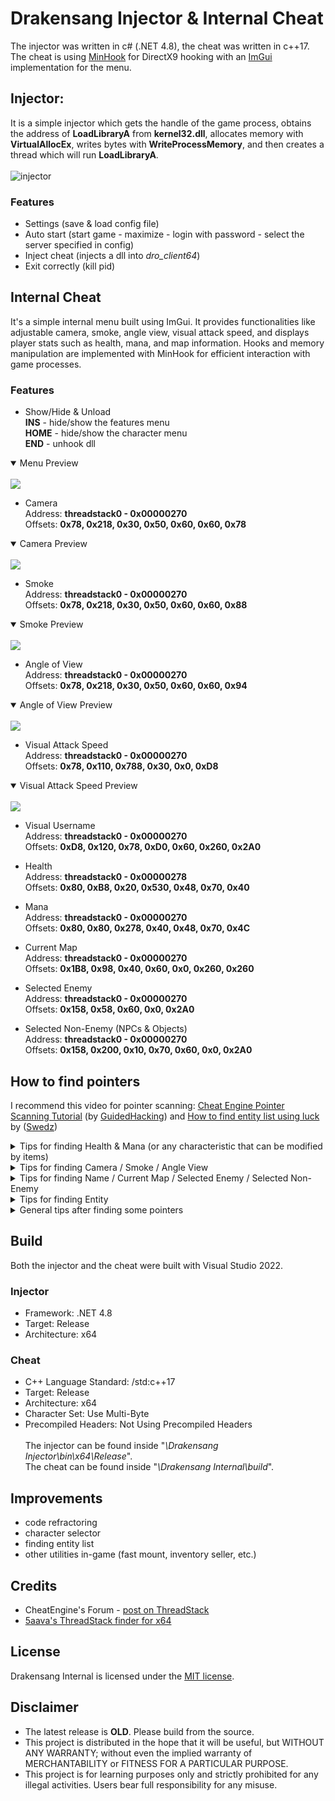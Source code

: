 # Drakensang Injector & Internal Cheat

The injector was written in c# (.NET 4.8), the cheat was written in c++17. The cheat is using [MinHook](https://github.com/TsudaKageyu/minhook) for DirectX9 hooking with an [ImGui](https://github.com/ocornut/imgui) implementation for the menu.

## Injector:
It is a simple injector which gets the handle of the game process, obtains the address of **LoadLibraryA** from **kernel32.dll**, allocates memory with **VirtualAllocEx**, writes bytes with **WriteProcessMemory**, and then creates a thread which will run **LoadLibraryA**.<br><br>
![injector](https://raw.githubusercontent.com/N3agu/Drakensang-Internal/main/images/injector.png)

### Features
- Settings (save & load config file)
- Auto start (start game - maximize - login with password - select the server specified in config)
- Inject cheat (injects a dll into *dro_client64*)
- Exit correctly (kill pid)

## Internal Cheat
It's a simple internal menu built using ImGui. It provides functionalities like adjustable camera, smoke, angle view, visual attack speed, and displays player stats such as health, mana, and map information. Hooks and memory manipulation are implemented with MinHook for efficient interaction with game processes.

### Features
- Show/Hide & Unload<br>
**INS** - hide/show the features menu<br>
**HOME** - hide/show the character menu<br>
**END** - unhook dll
<details open>
<summary>Menu Preview</summary>
<br>
<img src="https://raw.githubusercontent.com/N3agu/Drakensang-Internal/main/images/menu.png">
</details>

- Camera<br>
Address: **threadstack0 - 0x00000270**<br>
Offsets: **0x78, 0x218, 0x30, 0x50, 0x60, 0x60, 0x78**
<details open>
<summary>Camera Preview</summary>
<br>
<img src="https://raw.githubusercontent.com/N3agu/Drakensang-Internal/main/images/camera.png">
</details>

- Smoke<br>
Address: **threadstack0 - 0x00000270**<br>
Offsets: **0x78, 0x218, 0x30, 0x50, 0x60, 0x60, 0x88**
<details open>
<summary>Smoke Preview</summary>
<br>
<img src="https://raw.githubusercontent.com/N3agu/Drakensang-Internal/main/images/smoke.png">
</details>

- Angle of View<br>
Address: **threadstack0 - 0x00000270**<br>
Offsets: **0x78, 0x218, 0x30, 0x50, 0x60, 0x60, 0x94**
<details open>
<summary>Angle of View Preview</summary>
<br>
<img src="https://raw.githubusercontent.com/N3agu/Drakensang-Internal/main/images/angle.png">
</details>

- Visual Attack Speed<br>
Address: **threadstack0 - 0x00000270**<br>
Offsets: **0x78, 0x110, 0x788, 0x30, 0x0, 0xD8**
<details open>
<summary>Visual Attack Speed Preview</summary>
<br>
<img src="https://raw.githubusercontent.com/N3agu/Drakensang-Internal/main/images/attackspeed.gif">
</details>

- Visual Username<br>
Address: **threadstack0 - 0x00000270**<br>
Offsets: **0xD8, 0x120, 0x78, 0xD0, 0x60, 0x260, 0x2A0**

- Health<br>
Address: **threadstack0 - 0x00000278**<br>
Offsets: **0x80, 0xB8, 0x20, 0x530, 0x48, 0x70, 0x40**

- Mana<br>
Address: **threadstack0 - 0x00000270**<br>
Offsets: **0x80, 0x80, 0x278, 0x40, 0x48, 0x70, 0x4C**

- Current Map<br>
Address: **threadstack0 - 0x00000270**<br>
Offsets: **0x1B8, 0x98, 0x40, 0x60, 0x0, 0x260, 0x260**

- Selected Enemy<br>
Address: **threadstack0 - 0x00000270**<br>
Offsets: **0x158, 0x58, 0x60, 0x0, 0x2A0**

- Selected Non-Enemy (NPCs & Objects)<br>
Address: **threadstack0 - 0x00000270**<br>
Offsets: **0x158, 0x200, 0x10, 0x70, 0x60, 0x0, 0x2A0**

## How to find pointers
I recommend this video for pointer scanning: [Cheat Engine Pointer Scanning Tutorial](https://www.youtube.com/watch?v=rBe8Atevd-4) (by [GuidedHacking](https://www.youtube.com/@GuidedHacking)) and [How to find entity list using luck](https://www.youtube.com/watch?v=xefIcQXmw8g) by ([Swedz](https://www.youtube.com/@SwedishTwat))<br/>

<details>
<summary>Tips for finding Health & Mana (or any characteristic that can be modified by items)</summary>
1.  In the game, hover your mouse over the mana or health bar (or open the character statistics). Search for the displayed value in CE as a 4-byte integer.<br/>
2.  Unequip an item that affects your mana or health. Search for the new, reduced value in CE.<br/>
3.  Re-equip the item. Search for the new, increased value.<br/>
4.  Repeat steps 3 and 4 until you have a small number of potential addresses remaining.<br/>
5.  Add all remaining addresses to the address list in CE.<br/>
6.  Try editing the values in the list. One or two of these addresses will likely be related to the UI display and should be ignored. Do not perform pointer scans on these UI-related addresses.<br/>
</details>
<details>
<summary>Tips for finding Camera / Smoke / Angle View</summary>
1.  In the game, set the camera to its maximum zoomed-out position. Search for the value 25 in Cheat Engine (CE) as a float.<br/>
2.  Zoom in and search for a "Decreased value." Zoom in further and search for "Decreased value" again. Then, zoom out and use "Increased value." Repeat this process a few times.<br/>
3.  After narrowing down to a few addresses, edit each one separately (try with 50). If editing a value causes the camera to zoom significantly out, that's likely your camera address. Pointer scan for this address. Once you've found the final camera pointer (the address holding the camera's float value), you can often locate the other two features relative to it:<br/>
    - Smoke: Usually found at an offset of `+0x10` from the camera's final address.<br/>
    - Angle View: Usually found at an offset of `+0xC` from the smoke's final address (or `+0x1C` from the camera's final address).<br/>
</details>
<details>
<summary>Tips for finding Name / Current Map / Selected Enemy / Selected Non-Enemy</summary>
1.  In the game, search for the target name (for selected entities, you need to hover over the enemy or non-enemy). Search for the displayed value in Cheat Engine as a string.<br/>
2.  Change the selected entities a few times.<br/>
</details>
<details>
<summary>Tips for finding Entity</summary>
1.  In the game, unequip everything that has damage, equip a spell that doesn't deal too much damage, and enter a map where you won't kill enemies in one hit.<br/>
2.  Attack one enemy multiple times (you should need to hit the enemy at least 4-5 times; you can try with a boss, but I haven't). Add up all the damage you dealt to get a rough estimate of the enemy's health.<br/>
3.  In Cheat Engine, set the scan type to "Value between..." and search for a 4-byte value. Set the minimum to your calculated estimate minus 2000, and the maximum to your calculated estimate plus 2000.<br/>
4.  From there follow the video suggested (you can also use ReClass.NET or completely reverse the game with IDA/Ghidra), keep in mind DSO is built on Nebula Engine.
</details>
<details>
<summary>General tips after finding some pointers</summary>
1. Enter a new map: After finding some pointers, move to a different in-game map and check if the values remain consistent.<br/>
2. Restart the game: If the pointers hold up across several maps, close and reopen the game. Then, verify if the saved pointers still point to the correct values.<br/>
3. Change characters: After reopening the game, try switching to a different character type. Confirm that the pointers continue to be valid for this new character.<br/>
After this checks, your pointers should hold up at least until the next DSO update.<br/>
</details>

## Build
Both the injector and the cheat were built with Visual Studio 2022.

### Injector
- Framework: .NET 4.8<br>
- Target: Release<br>
- Architecture: x64

### Cheat
- C++ Language Standard: /std:c++17<br>
- Target: Release<br>
- Architecture: x64<br>
- Character Set: Use Multi-Byte<br>
- Precompiled Headers: Not Using Precompiled Headers<br><br>
The injector can be found inside "*\Drakensang Injector\bin\x64\Release*".<br>
The cheat can be found inside "*\Drakensang Internal\build*".

## Improvements
- code refractoring
- character selector
- finding entity list
- other utilities in-game (fast mount, inventory seller, etc.)

## Credits
- CheatEngine's Forum - [post on ThreadStack](https://forum.cheatengine.org/viewtopic.php?p=5487976#5487976)
- [5aava's ThreadStack finder for x64](https://github.com/5aava/cheatengine-threadstack-finder-x64)

## License
Drakensang Internal is licensed under the [MIT license](https://github.com/N3agu/Drakensang-Internal/blob/main/LICENSE).

## Disclaimer
- The latest release is **OLD**. Please build from the source.
- This project is distributed in the hope that it will be useful, but WITHOUT ANY WARRANTY; without even the implied warranty of MERCHANTABILITY or FITNESS FOR A PARTICULAR PURPOSE.
- This project is for learning purposes only and strictly prohibited for any illegal activities. Users bear full responsibility for any misuse.
